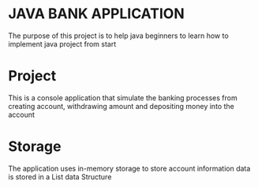 # JAVA BANK APPLICATION
 The purpose of this project is to help java beginners to learn how to implement java
 project from start
 
 # Project
 This is a console application that simulate the banking processes from creating account,
 withdrawing amount and depositing money into the account
 
 # Storage
  The application uses in-memory storage to store account information data is stored in a List
  data Structure
 
